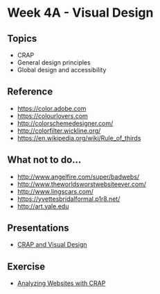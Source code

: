 # Week 4A - Visual Design

## Topics
- CRAP
- General design principles
- Global design and accessibility

## Reference
- https://color.adobe.com
- https://colourlovers.com
- http://colorschemedesigner.com/
- http://colorfilter.wickline.org/ 
- https://en.wikipedia.org/wiki/Rule_of_thirds

## What not to do...
- http://www.angelfire.com/super/badwebs/
- http://www.theworldsworstwebsiteever.com/
- http://www.lingscars.com/
- https://yvettesbridalformal.p1r8.net/
- http://art.yale.edu

## Presentations
- [CRAP and Visual Design](../presentations/4A-CRAP.pdf)

## Exercise
- [Analyzing Websites with CRAP](../exercises/week-4/Exercise-CRAP.docx)
